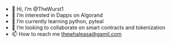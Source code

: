 - 👋 Hi, I’m @TheWurst1
- 👀 I’m interested in Dapps on Algorand
- 🌱 I’m currently learning python, pyteal
- 💞️ I’m looking to collaborate on smart contracts and tokenization
- 📫 How to reach me thewhaleasa@gamil.com

<!---
TheWurst1/TheWurst1 is a ✨ special ✨ repository because its `README.md` (this file) appears on your GitHub profile.
You can click the Preview link to take a look at your changes.
--->
